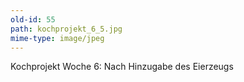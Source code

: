 ```yaml
---
old-id: 55
path: kochprojekt_6_5.jpg
mime-type: image/jpeg
---
```

Kochprojekt Woche 6:
Nach Hinzugabe des Eierzeugs
